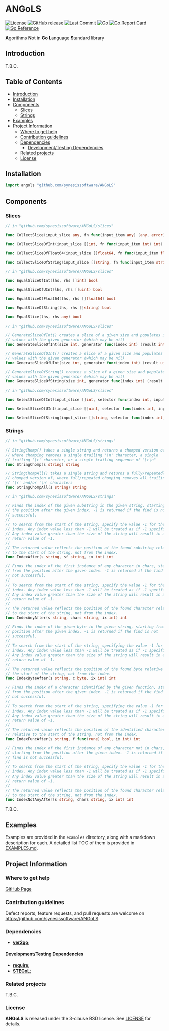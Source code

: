 # ANGoLS <!-- omit in toc -->

[![License](https://img.shields.io/badge/License-BSD_3--Clause-blue.svg)](https://opensource.org/licenses/BSD-3-Clause)
[![GitHub release](https://img.shields.io/github/v/release/synesissoftware/ANGoLS.svg)](https://github.com/synesissoftware/ANGoLS/releases/latest)
[![Last Commit](https://img.shields.io/github/last-commit/synesissoftware/ANGoLS)](https://github.com/synesissoftware/ANGoLS/commits/master)
[![Go](https://github.com/synesissoftware/ANGoLS/actions/workflows/go.yml/badge.svg)](https://github.com/synesissoftware/ANGoLS/actions/workflows/go.yml)
[![Go Report Card](https://goreportcard.com/badge/github.com/synesissoftware/ANGoLS)](https://goreportcard.com/report/github.com/synesissoftware/ANGoLS)
[![Go Reference](https://pkg.go.dev/badge/github.com/synesissoftware/ANGoLS.svg)](https://pkg.go.dev/github.com/synesissoftware/ANGoLS)

**A**gorithms **N**ot in **Go** **L**anguage **S**tandard library


## Introduction

T.B.C.


## Table of Contents <!-- omit in toc -->

- [Introduction](#introduction)
- [Installation](#installation)
- [Components](#components)
	- [Slices](#slices)
	- [Strings](#strings)
- [Examples](#examples)
- [Project Information](#project-information)
	- [Where to get help](#where-to-get-help)
	- [Contribution guidelines](#contribution-guidelines)
	- [Dependencies](#dependencies)
		- [Development/Testing Dependencies](#developmenttesting-dependencies)
	- [Related projects](#related-projects)
	- [License](#license)


## Installation

```Go
import angols "github.com/synesissoftware/ANGoLS"
```


## Components


### Slices

```Go
// in "github.com/synesissoftware/ANGoLS/slices"

func CollectSlice(input_slice any, fn func(input_item any) (any, error)) (any, error)

func CollectSliceOfInt(input_slice []int, fn func(input_item int) int) (result_slice []int)

func CollectSliceOfFloat64(input_slice []float64, fn func(input_item float64) float64) (result_slice []float64)

func CollectSliceOfString(input_slice []string, fn func(input_item string) string) (result_slice []string)
```

```Go
// in "github.com/synesissoftware/ANGoLS/slices"

func EqualSliceOfInt(lhs, rhs []int) bool

func EqualSliceOfUInt(lhs, rhs []uint) bool

func EqualSliceOfFloat64(lhs, rhs []float64) bool

func EqualSliceOfString(lhs, rhs []string) bool

func EqualSlice(lhs, rhs any) bool
```

```Go
// in "github.com/synesissoftware/ANGoLS/slices"

// GenerateSliceOfInt() creates a slice of a given size and populates its
// values with the given generator (which may be nil)
func GenerateSliceOfInt(size int, generator func(index int) (result int, err error)) (result []int, err error)

// GenerateSliceOfUInt() creates a slice of a given size and populates its
// values with the given generator (which may be nil)
func GenerateSliceOfUInt(size int, generator func(index int) (result uint, err error)) (result []uint, err error)

// GenerateSliceOfString() creates a slice of a given size and populates its
// values with the given generator (which may be nil)
func GenerateSliceOfString(size int, generator func(index int) (result string, err error)) (result []string, err error)
```

```Go
// in "github.com/synesissoftware/ANGoLS/slices"

func SelectSliceOfInt(input_slice []int, selector func(index int, input_item int) (bool, error)) ([]int, error)

func SelectSliceOfUInt(input_slice []uint, selector func(index int, input_item uint) (bool, error)) ([]uint, error)

func SelectSliceOfString(input_slice []string, selector func(index int, input_item string) (bool, error)) ([]string, error)
```


### Strings

```Go
// in "github.com/synesissoftware/ANGoLS/strings"

// StringChomp() takes a single string and returns a chomped version of it,
// where chomping removes a single trailing '\n' character, a single
// trailing '\r' character, or a single trailing sequence of "\r\n"
func StringChomp(s string) string

// StringChompAll() takes a single string and returns a fully/repeatedly
// chomped version of, where full/repeated chomping removes all trailing
// '\r' and/or '\n' characters
func StringChompAll(s string) string
```

```Go
// in "github.com/synesissoftware/ANGoLS/strings"

// Finds the index of the given substring in the given string, starting from
// the position after the given index. -1 is returned if the find is not
// successful.
//
// To search from the start of the string, specify the value -1 for the
// index. Any index value less than -1 will be treated as if -1 specified.
// Any index value greater than the size of the string will result in a
// return value of -1.
//
// The returned value reflects the position of the found substring relative
// to the start of the string, not from the index.
func IndexAfter(s string, sf string, ix int) int

// Finds the index of the first instance of any character in chars, starting
// from the position after the given index. -1 is returned if the find is
// not successful.
//
// To search from the start of the string, specify the value -1 for the
// index. Any index value less than -1 will be treated as if -1 specified.
// Any index value greater than the size of the string will result in a
// return value of -1.
//
// The returned value reflects the position of the found character relative
// to the start of the string, not from the index.
func IndexAnyAfter(s string, chars string, ix int) int

// Finds the index of the given byte in the given string, starting from the
// position after the given index. -1 is returned if the find is not
// successful.
//
// To search from the start of the string, specifying the value -1 for the
// index. Any index value less than -1 will be treated as if -1 specified.
// Any index value greater than the size of the string will result in a
// return value of -1.
//
// The returned value reflects the position of the found byte relative to
// the start of the string, not from the index.
func IndexByteAfter(s string, c byte, ix int) int

// Finds the index of a character identified by the given function, starting
// from the position after the given index. -1 is returned if the find is
// not successful.
//
// To search from the start of the string, specifying the value -1 for the
// index. Any index value less than -1 will be treated as if -1 specified.
// Any index value greater than the size of the string will result in a
// return value of -1.
//
// The returned value reflects the position of the identified character
// relative to the start of the string, not from the index.
func IndexFuncAfter(s string, f func(rune) bool, ix int) int

// Finds the index of the first instance of any character not in chars,
// starting from the position after the given index. -1 is returned if the
// find is not successful.
//
// To search from the start of the string, specify the value -1 for the
// index. Any index value less than -1 will be treated as if -1 specified.
// Any index value greater than the size of the string will result in a
// return value of -1.
//
// The returned value reflects the position of the found character relative
// to the start of the string, not from the index.
func IndexNotAnyAfter(s string, chars string, ix int) int
```

T.B.C.


## Examples

Examples are provided in the `examples` directory, along with a markdown description for each. A detailed list TOC of them is provided in [EXAMPLES.md](./EXAMPLES.md).


## Project Information


### Where to get help

[GitHub Page](https://github.com/synesissoftware/ANGoLS "GitHub Page")


### Contribution guidelines

Defect reports, feature requests, and pull requests are welcome on https://github.com/synesissoftware/ANGoLS.


### Dependencies

* [**ver2go**](https://github.com/synesissoftware/ver2go/);


#### Development/Testing Dependencies

* [**require**](https://github.com/stretchr/testify/);
* [**STEGoL**](https://github.com/synesissoftware/STEGoL/);


### Related projects

T.B.C.


### License

**ANGoLS** is released under the 3-clause BSD license. See [LICENSE](./LICENSE) for details.


<!-- ########################### end of file ########################### -->


